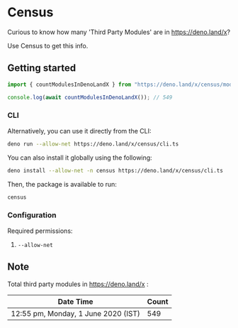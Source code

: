 # Census
Curious to know how many 'Third Party Modules' are in https://deno.land/x?

Use Census to get this info.

## Getting started

```ts
import { countModulesInDenoLandX } from "https://deno.land/x/census/mod.ts";

console.log(await countModulesInDenoLandX()); // 549
```

### CLI

Alternatively, you can use it directly from the CLI:

```bash
deno run --allow-net https://deno.land/x/census/cli.ts
```

You can also install it globally using the following:

```bash
deno install --allow-net -n census https://deno.land/x/census/cli.ts
```

Then, the package is available to run:

```bash
census
```

### Configuration

Required permissions:

1. `--allow-net`


## Note

Total third party modules in https://deno.land/x :

Date Time | Count
------------ | -------------
12:55 pm, Monday, 1 June 2020 (IST) | 549
